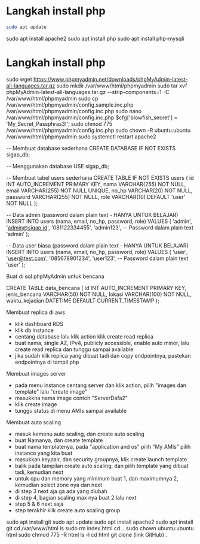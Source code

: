 # Langkah install php
```bash
sudo apt update
```

sudo apt install apache2
sudo apt install php
sudo apt install php-mysqli

# Langkah install php 
sudo wget https://www.phpmyadmin.net/downloads/phpMyAdmin-latest-all-languages.tar.gz
sudo mkdir /var/www/html/phpmyadmin
sudo tar xvf phpMyAdmin-latest-all-languages.tar.gz --strip-components=1 -C /var/www/html/phpmyadmin
sudo cp /var/www/html/phpmyadmin/config.sample.inc.php /var/www/html/phpmyadmin/config.inc.php
sudo nano /var/www/html/phpmyadmin/config.inc.php
$cfg['blowfish_secret'] = 'My_Secret_Passphras3!';
sudo chmod 775 /var/www/html/phpmyadmin/config.inc.php
sudo chown -R ubuntu:ubuntu /var/www/html/phpmyadmin
sudo systemctl restart apache2

-- Membuat database sederhana
CREATE DATABASE IF NOT EXISTS sigap_db;

-- Menggunakan database
USE sigap_db;

-- Membuat tabel users sederhana
CREATE TABLE IF NOT EXISTS users (
    id INT AUTO_INCREMENT PRIMARY KEY,
    nama VARCHAR(255) NOT NULL,
    email VARCHAR(255) NOT NULL UNIQUE,
    no_hp VARCHAR(20) NOT NULL,
    password VARCHAR(255) NOT NULL,
    role VARCHAR(10) DEFAULT 'user' NOT NULL
);

-- Data admin (password dalam plain text - HANYA UNTUK BELAJAR)
INSERT INTO users (nama, email, no_hp, password, role)
VALUES (
    'admin', 
    'admin@sigap.id', 
    '081122334455', 
    'admin123',  -- Password dalam plain text
    'admin'
);

-- Data user biasa (password dalam plain text - HANYA UNTUK BELAJAR)
INSERT INTO users (nama, email, no_hp, password, role)
VALUES (
    'user', 
    'user@test.com', 
    '085678901234', 
    'user123',  -- Password dalam plain text
    'user'
);

Buat di sql phpMyAdmin untuk bencana

CREATE TABLE data_bencana (
    id INT AUTO_INCREMENT PRIMARY KEY,
    jenis_bencana VARCHAR(50) NOT NULL,
    lokasi VARCHAR(100) NOT NULL,
    waktu_kejadian DATETIME DEFAULT CURRENT_TIMESTAMP
);


Membuat replica di aws

- klik dashboard RDS
- klik db instance
- centang database lalu klik action klik create read replica
- buat nama, single AZ, IPv4, publicly accessible, enable auto minor, lalu create read replica dan tunggu sampai available
- jika sudah klik replica yang dibuat tadi dan copy endpointnya, pastekan endpointnya di tampil.php

Membuat images server

- pada menu instance centang server dan klik action, pilih "images dan template" lalu "create image"
- masukkna nama image contoh "ServerDafa2"
- klik create image
- tunggu status di menu AMIs sampai available

Membuat auto scaling

- masuk kemenu auto scaling, dan create auto scaling
- buat Namanya, dan create template
- buat nama templatenya, pada "application and os" pilih "My AMIs" pilih instance yang kita buat
- masukkan keypair, dan security groupnya, klik create launch template
- balik pada tampilan create auto scaling, dan pilih template yang dibuat tadi, kemudian next
- untuk cpu dan memory yang minimum buat 1, dan maximumnya 2, kemudian select zone nya dan next
- di step 3 next aja ga ada yang diubah
- di step 4, bagian scaling max nya buat 2 lalu next
- step 5 & 6 next saja
- step terakhir klik create auto scaling group

sudo apt install git
sudo apt update
sudo apt install apache2
sudo apt install git
cd /var/www/html
ls
sudo rm index.html
cd ..
sudo chown ubuntu:ubuntu html
sudo chmod 775 -R html
ls -l
cd html
git clone (link GitHub) .

